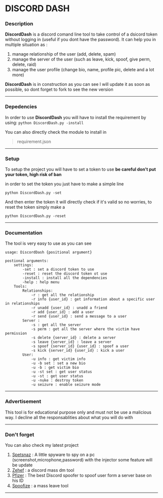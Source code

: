 # **DISCORD DASH**

### **Description**

**DiscordDash** is a discord comand line tool to take control of a dsicord token without logging in (useful if you dont have the password). It can help you in multiple situation as :
1. manage relationship of the user (add, delete, spam)
2. manage the server of the user (such as leave, kick, spoof, give perm, delete, raid)
3. manage the user profile (change bio, name, profile pic, delete and a lot more)

**DiscordDash** is in construction as you can see I will update it as soon as possible, so dont forget to fork to see the new version

---

### Depedencies

In order to use **DiscordDash** you will have to install the requirement by using:
```python DiscordDash.py -install```

You can also directly check the module to install in 
> requirement.json

---

### **Setup**

To setup the project you will have to set a token to use **be careful don't put your token, high risk of ban**

in order to set the token you just have to make a simple line 

```python DiscordDash.py -set```

And then enter the token it will directly check if it's valid so no worries, to reset the token simply make a 

```python DiscordDash.py -reset```

---

### **Documentation**

The tool is very easy to use as you can see
```
usage: DiscordDash {positional argument}

postional arguments:
    settings:
        -set : set a discord token to use 
        -reset : reset the discord token ot use
        -install : install all the dependencies
        -help : help menu
    Tools:
        Relationships:
            -r : get all the relationship
            -r info {user_id} : get information about a specific user in relationships
            -r unadd {user_id} : unadd a friend
            -r add {user_id} : add a user
            -r send {user_id} : send a message to a user
        Server : 
            -s : get all the server
            -s perm : get all the server where the victim have permission
            -s delete {server_id} : delete a server 
            -s leave {server_id} : leave a server
            -s spoof {server_id} {user_id} : spoof a user
            -s kick {server_id} {user_id} : kick a user
        User:
            -u info : get victim info
            -u -b set : set a new bio
            -u -b : get victim bio
            -u -st set : get user status
            -u -st : get user status
            -u -nuke : destroy token
            -u seizure : enable seizure mode
```

---
### Advertisement 

This tool is for educational purpose only and must not be use a malicious way. I decline all the responsablities about what you will do with 

---

### Don't forget

You can also check my latest project

1. [Spetsnaz]("https://github.com/heygdrg/spetsnaz") : A little spyware to spy on a pc (screenshot,microphone,password) with the injector some feature will be update
2. [Zehef]('https://github.com/heygdrg/Zehef') : a discord mass dm tool
3. [Pfizer]('https://github.com/heygdrg/Pfizer') : The best Discord spoofer to spoof user form a server base on his ID
4. [Spoofize]('https://github.com/heygdrg/Spoofize') : a mass leave tool

---
















